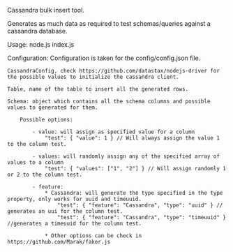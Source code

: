 Cassandra bulk insert tool.

Generates as much data as required to test schemas/queries against a cassandra database.

Usage:
	node.js index.js <number of rows to insert>

Configuration:
	Configuration is taken for the config/config.json file.

	CassandraConfig, check https://github.com/datastax/nodejs-driver for the possible values to initialize the cassandra client.

	Table, name of the table to insert all the generated rows.

	Schema: object which contains all the schema columns and possible values to generated for them.

		Possible options: 

			- value: will assign as specified value for a column
				"test": { "value": 1 } // Will always assign the value 1 to the column test.
		
			- values: will randomly assign any of the specified array of values to a column
				"test": { "values": ["1", "2"] } // Will assign randomly 1 or 2 to the column test.
		
			- feature:
				* Cassandra: will generate the type specified in the type property, only works for uuid and timeuuid.
					"test": { "feature": "Cassandra", "type": "uuid" } // generates an uui for the column test.
					"test": { "feature": "Cassandra", "type": "timeuuid" } //generates a timeuuid for the column test. 
				
				* Other options can be check in https://github.com/Marak/faker.js